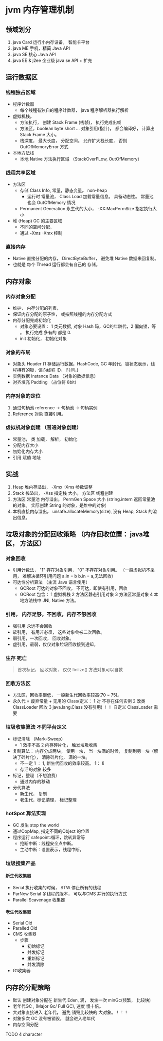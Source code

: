 # jvm 内存管理机制

## 领域划分

1. java Card 运行小内存设备， 智能卡平台
1. java ME 手机，精简 Java API
1. java SE 核心 Java API
1. java EE & j2ee 企业级 java se API + 扩充

## 运行数据区

### 线程独占区域

- 程序计数器
  - 每个线程有独自的程序计数器， java 程序解析器执行解析
- 虚拟机栈。
  - 方法执行， 创建 Stack Frame (栈帧)， 执行完成出帧
  - 方法区，boolean byte short ... 对象引用(指针)， 都会编译好， 计算出 Stack Frame 大小。
  - 栈深度， 最大长度， 分配空间。 允许扩大栈长度， 否则 OutOfMemoryError 方式
- 本地方法栈
  - 本地 Native 方法执行区域 （StackOverFLow, OutOfMemory）

### 线程共享区域

- 方法区
  - 存储 Class Info, 常量，静态变量。 non-heap
    - 运行时 常量池， Class Load 加载常量信息。 具备动态性。 常量池 也会 OutOfMemory 情况
  - Permanent Generation 永生代的大小， -XX:MaxPermSize 指定执行大小
- 堆 (Heap) GC 的主要区域
    - 不同的空间分配， 
    - 通过 -Xms -Xmx 控制

### 直接内存

- Native 直接分配的内存， DirectByteBuffer， 避免堆 Native 数据来回复制。
- 也就是 每个 Thread 运行都会有自己的 存储。

## 内存对象

### 内存对象分配

- 维护， 内存分配的列表，
- 保证内存分配的原子性， 或按照线程的内存分配方式
- 内存分配完成初始化
  - 对象必要设置： 1 类元数据, 对象 Hash 码，GC的年龄代，2 偏向锁，等 。 执行完成 多有的 都是 0.
  - init 初始化， 初始化对象

### 对象的布局

- 对象头 Header (1 存储运行数据，HashCode, GC 年龄代，锁状态表示，线程持有的锁，偏向线程 ID， 时间，)
- 实例数据 Instance Data （对象的数据信息）
- 对齐填充 Padding （占位符 8bit）

### 内存对象的定位

1. 通过句柄池 reference -> 句柄池 -> 句柄实例
1. Reference 对象 直接引用。

### 虚拟机对象创建 （普通对象创建）

- 常量池， 类 加载， 解析， 初始化
- 分配内存大小
- 初始化内存大小
- 引用 赋值 地址

## 实战

1. Heap 堆内存溢出， -Xmx -Xms 参数调整
1. Stack 栈溢出， -Xss 指定栈 大小。 方法区 线程创建
1. 方法区 常量池 内存溢出。 PermGen Space 大小 (string.intern 返回常量池的对象。 实际创建 String 的对象，是堆中的对象)
1. 本机直接内存溢出。 unsafe.allocateMemory(size), 没有 Heap, Stack 的溢出信息。

## 垃圾对象的分配回收策略 （内存回收位置： java堆区， 方法区）

### 对象回收

- 引用计数法， "1" 存在对象引用， "0" 不存在对象引用。 （一般虚拟机不采用， 难解决循环引用问题 a.in = b b.in = a,无法回收）
- 可达性分析算法 （主流 Java 语言使用）
  - GCRoot 可达的对象不回收， 不可达，即使有引用，回收
  - GCRoot 包含： 1 虚拟机栈 2 方法区静态引用对象 3 方法区常量对象 4 本地方法栈中 JNI, Native 方法。

### 引用， 内存足够，不回收，内存不够回收

- 强引用 永远不会回收
- 软引用， 有用非必须， 这些对象会被二次回收。
- 弱引用，一次回收， 回收对象。
- 虚引用，最弱，仅仅对象垃圾回收接到通知。

### 生存 死亡

> 首次标记， 回收对象， 仅仅 finlize() 方法对象可以自救

### 回收方法区

- 方法区，回收率很低， 一般新生代回收率较高(70 ~ 75)。
- 永久代 = 废弃常量 + 无用的 Class(定义： 1 对 不存在任何实例 2 改类 ClassLoader 回收 3 java.lang.Class 没有引用) ！！ 自定义 ClassLoader 需要

### 垃圾收集算法 不同平台定义

- 标记清除 （Mark-Sweep）
  - 1 效率不高 2 内存碎片化， 触发垃圾收集
- 复制算法： 内存分成两块， 使用一块， 当一块满的时候， 复制到另一块（解决了碎片化）， 清除碎片化， 满的一块。
  - 不一定 1 ： 1, 新生代回收的效率较高。 1： 8
  - 存活的对象 较多
- 标记，整理（不想浪费）
  - 通过内存的移动
- 分代算法
  - 新生代， 复制
  - 老生代，标记清理， 标记整理

### hotSpot 算法实现

- GC 发生 stop the world
- 通过OopMap, 指定不同的Object 的位置
- 程序运行 safepoint:循环，跳转异常等
  - 抢断中断：线程安全点中断。
  - 主动中断：设置表示，线程中断。

### 垃圾搜集产品

#### 新生代收集器

- Serial 执行收集的时候， STW 停止所有的线程
- ParNew Serial 多线程的版本， 可以与CMS 并行的执行方式
- Parallel Scavenage 收集器

#### 老生代收集器

- Serial Old
- Paralled Old
- CMS 收集器
  - 步骤
    - 初始标记
    - 并发标记
    - 重新标记
    - 并发清除
- G1收集器

## 内存的分配策略

- 默认 创建对象分配在 新生代 Eden, 满， 发生一次 minGc(频繁， 比较快)
- 老年代GC , (Major Gc/ Full GC), 速度 慢十倍。
- 大对象直接进入 老年代， 避免 销毁比较快的 大对象。！！！
- 对象多次 GC 没有被销毁， 就会进入老年代
- 内存空间分配

TODO 4 character 